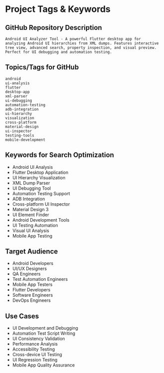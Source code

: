 # Project Tags & Keywords

## GitHub Repository Description
```
Android UI Analyzer Tool - A powerful Flutter desktop app for analyzing Android UI hierarchies from XML dumps. Features interactive tree view, advanced search, property inspection, and visual preview. Perfect for UI debugging and automation testing.
```

## Topics/Tags for GitHub
```
android
ui-analysis
flutter
desktop-app
xml-parser
ui-debugging
automation-testing
adb-integration
ui-hierarchy
visualization
cross-platform
material-design
ui-inspector
testing-tools
mobile-development
```

## Keywords for Search Optimization
- Android UI Analysis
- Flutter Desktop Application
- UI Hierarchy Visualization
- XML Dump Parser
- UI Debugging Tool
- Automation Testing Support
- ADB Integration
- Cross-platform UI Inspector
- Material Design 3
- UI Element Finder
- Android Development Tools
- UI Testing Automation
- Visual UI Analysis
- Mobile App Testing

## Target Audience
- Android Developers
- UI/UX Designers
- QA Engineers
- Test Automation Engineers
- Mobile App Testers
- Flutter Developers
- Software Engineers
- DevOps Engineers

## Use Cases
- UI Development and Debugging
- Automation Test Script Writing
- UI Consistency Validation
- Performance Analysis
- Accessibility Testing
- Cross-device UI Testing
- UI Regression Testing
- Mobile App Quality Assurance 